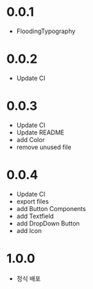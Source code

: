 # 0.0.1
* FloodingTypography

# 0.0.2
* Update CI

# 0.0.3
* Update CI
* Update README
* add Color
* remove unused file

# 0.0.4
* Update CI
* export files
* add Button Components
* add Textfield
* add DropDown Button
* add Icon

# 1.0.0
* 정식 배포

